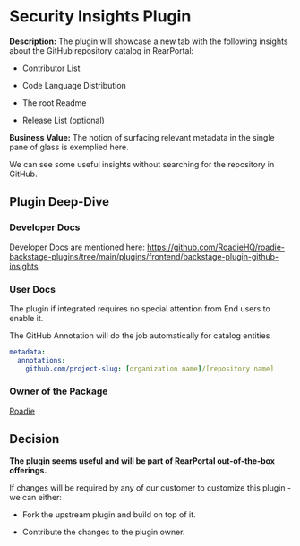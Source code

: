 # Security Insights Plugin

**Description:** The plugin will showcase a new tab with the following insights about the GitHub repository catalog in RearPortal:

- Contributor List

- Code Language Distribution

- The root Readme

- Release List (optional)

**Business Value:** The notion of surfacing relevant metadata in the single pane of glass is exemplied here.

We can see some useful insights without searching for the repository in GitHub.

## Plugin Deep-Dive

### Developer Docs

Developer Docs are mentioned here: https://github.com/RoadieHQ/roadie-backstage-plugins/tree/main/plugins/frontend/backstage-plugin-github-insights

### User Docs

The plugin if integrated requires no special attention from End users to enable it.

The GitHub Annotation will do the job automatically for catalog entities

```yaml
metadata:
  annotations:
    github.com/project-slug: [organization name]/[repository name]
```

### Owner of the Package

[Roadie](https://github.com/RoadieHQ/roadie-backstage-plugins/tree/main/plugins/frontend/backstage-plugin-github-insights)

## Decision

**The plugin seems useful and will be part of RearPortal out-of-the-box offerings.**

If changes will be required by any of our customer to customize this plugin - we can either:

- Fork the upstream plugin and build on top of it.

- Contribute the changes to the plugin owner.

